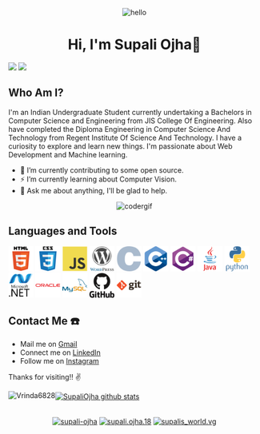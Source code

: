 <p align="center"> <img src="https://raw.githubusercontent.com/Vrindagupta6828/Vrindagupta6828/master/assest/hello.gif" alt="hello" /> </p>
<h1 align="center">Hi, I'm Supali Ojha👋</h1>

![](https://visitor-badge.glitch.me/badge?page_id=SupaliOjha.SupaliOjha)
<a href=https://github.com/TesseractCoding/NeoAlgo>
   <img src=https://img.shields.io/badge/NeoAlgo-Contributor-brightgreen>
</a>

## Who Am I?

I'm an Indian Undergraduate Student currently undertaking a Bachelors in Computer Science and Engineering from JIS College Of Engineering. Also have completed the Diploma Engineering in Computer Science And Technology from Regent Institute Of Science And Technology. I have a curiosity to explore and learn new things. I'm passionate about Web Development and Machine learning. 

- 🔭 I’m currently contributing to some open source.
- ⚡ I’m currently learning about Computer Vision.
- 💬 Ask me about anything, I'll be glad to help.

<p align="center"> <img src="https://raw.githubusercontent.com/Vrindagupta6828/Vrindagupta6828/master/assest/coder.gif" alt="codergif" /> </p>

## Languages and Tools  

<img src="https://github.com/devicons/devicon/blob/master/icons/html5/html5-original-wordmark.svg" alt="html5" width="50" height="50"/> <img src="https://github.com/devicons/devicon/blob/master/icons/css3/css3-original-wordmark.svg" alt="css3" width="50" height="50"/>
<img src="https://github.com/devicons/devicon/blob/master/icons/javascript/javascript-original.svg" alt="javascript" width="50" height="50"/>
<img src="https://github.com/devicons/devicon/blob/master/icons/wordpress/wordpress-original.svg" alt="wordpress" width="50" height="50"/>
<img src="https://github.com/devicons/devicon/blob/master/icons/c/c-original.svg" alt="c" width="50" height="50"/>
<img src="https://github.com/devicons/devicon/blob/master/icons/cplusplus/cplusplus-original.svg" alt="c++" width="50" height="50"/>
<img src="https://github.com/devicons/devicon/blob/master/icons/csharp/csharp-original.svg" alt="csharp" width="50" height="50"/>
<img src="https://github.com/devicons/devicon/blob/master/icons/java/java-original-wordmark.svg" alt="java" width="50" height="50"/>
<img src="https://github.com/devicons/devicon/blob/master/icons/python/python-original-wordmark.svg" alt="python" width="50" height="50"/>
<img src="https://github.com/devicons/devicon/blob/master/icons/dot-net/dot-net-original-wordmark.svg" alt="dot-net" width="50" height="50"/>
<img src="https://github.com/devicons/devicon/blob/master/icons/oracle/oracle-original.svg" alt="oracle" width="50" height="50"/>
<img src="https://github.com/devicons/devicon/blob/master/icons/mysql/mysql-original-wordmark.svg" alt="mySql" width="50" height="50"/>
<img src="https://github.com/devicons/devicon/blob/master/icons/github/github-original-wordmark.svg" alt="github" width="50" height="50"/>
<img src="https://github.com/devicons/devicon/blob/master/icons/git/git-original-wordmark.svg" alt="git" width="50" height="50"/>



## Contact Me ☎️

* Mail me on [Gmail](sd.supali.ojha.dtk@gmail.com) 
* Connect me on [LinkedIn](linkedin.com/in/supali-ojha)
* Follow me on  [Instagram](https://instagram.com/supalis_world?igshid=1alnj7g8wq61e)

Thanks for visiting!! ✌️

<!--
<a href=https://github-readme-stats.vercel.app">
-->
  <img align="left" src="https://github-readme-stats.vercel.app/api/top-langs/?username=SupaliOjha&layout=compact" alt="Vrinda6828" />
 </a>


<a href="https://github.com/SupaliOjha/github-readme-stats">
  <img align="center" src="https://github-readme-stats.vercel.app/api?username=SupaliOjha&show_icons=true&theme=radical&count_private=true" alt="SupaliOjha github stats" />
</a>
<br />
<br />

<p align="center">
<a href="https://www.linkedin.com/in/supali-ojha-149891186/" target="blank"><img align="center" src="https://cdn.jsdelivr.net/npm/simple-icons@3.0.1/icons/linkedin.svg" alt="supali-ojha" height="30" width="30" /></a>
<a href="https://www.facebook.com/supali.ojha.18" target="blank"><img align="center" src="https://cdn.jsdelivr.net/npm/simple-icons@3.0.1/icons/facebook.svg" alt="supali.ojha.18" height="30" width="30" /></a>
<a href="https://instagram.com/supalis_world?igshid=1alnj7g8wq61e.vg" target="blank"><img align="center" src="https://cdn.jsdelivr.net/npm/simple-icons@3.0.1/icons/instagram.svg" alt="supalis_world.vg" height="30" width="30" /></a>
</a>
</p>
